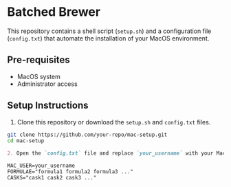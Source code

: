 # Batched Brewer

This repository contains a shell script (`setup.sh`) and a configuration file (`config.txt`) that automate the installation of your MacOS environment.

## Pre-requisites

- MacOS system
- Administrator access

## Setup Instructions

1. Clone this repository or download the `setup.sh` and `config.txt` files.
   
```bash
git clone https://github.com/your-repo/mac-setup.git
cd mac-setup
```

```markdown
2. Open the `config.txt` file and replace `your_username` with your MacOS username.
```  
```plaintext
MAC_USER=your_username
FORMULAE="formula1 formula2 formula3 ..."
CASKS="cask1 cask2 cask3 ..."
```
